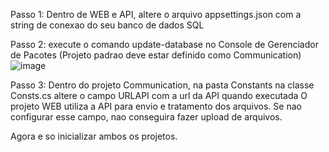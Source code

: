Passo 1:
Dentro de WEB e API, altere o arquivo appsettings.json com a string de conexao do seu banco de dados SQL

Passo 2:
execute o comando update-database no Console de Gerenciador de Pacotes (Projeto padrao deve estar definido como Communication)
![image](https://github.com/dkraide/GerenciadorArquivo/assets/43674712/0f513ac5-3b81-40dc-ac99-fdd3a3aac07e)

Passo 3:
Dentro do projeto Communication, na pasta Constants na classe Consts.cs altere o campo URLAPI com a url da API quando executada
O projeto WEB utiliza a API para envio e tratamento dos arquivos. Se nao configurar esse campo, nao conseguira fazer upload de arquivos.

Agora e so inicializar ambos os projetos.

